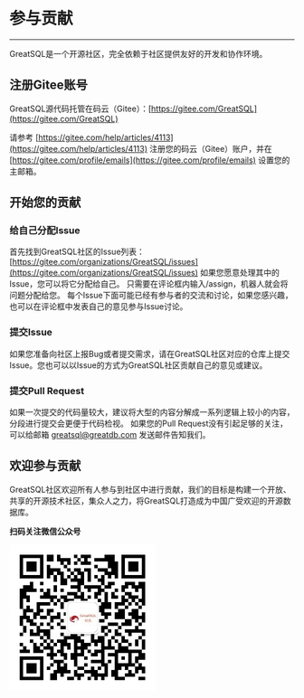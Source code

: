 # 参与贡献
---
GreatSQL是一个开源社区，完全依赖于社区提供友好的开发和协作环境。

## 注册Gitee账号
GreatSQL源代码托管在码云（Gitee）：[https://gitee.com/GreatSQL](https://gitee.com/GreatSQL)

请参考 [https://gitee.com/help/articles/4113](https://gitee.com/help/articles/4113) 注册您的码云（Gitee）账户，并在 [https://gitee.com/profile/emails](https://gitee.com/profile/emails) 设置您的主邮箱。

## 开始您的贡献
### 给自己分配Issue
首先找到GreatSQL社区的Issue列表：[https://gitee.com/organizations/GreatSQL/issues](https://gitee.com/organizations/GreatSQL/issues) 如果您愿意处理其中的Issue，您可以将它分配给自己。 只需要在评论框内输入/assign，机器人就会将问题分配给您。 每个Issue下面可能已经有参与者的交流和讨论，如果您感兴趣，也可以在评论框中发表自己的意见参与Issue讨论。

### 提交Issue
如果您准备向社区上报Bug或者提交需求，请在GreatSQL社区对应的仓库上提交Issue。您也可以以Issue的方式为GreatSQL社区贡献自己的意见或建议。

### 提交Pull Request
如果一次提交的代码量较大，建议将大型的内容分解成一系列逻辑上较小的内容，分段进行提交会更便于代码检视。 如果您的Pull Request没有引起足够的关注，可以给邮箱 greatsql@greatdb.com 发送邮件告知我们。

## 欢迎参与贡献
GreatSQL社区欢迎所有人参与到社区中进行贡献，我们的目标是构建一个开放、共享的开源技术社区，集众人之力，将GreatSQL打造成为中国广受欢迎的开源数据库。





**扫码关注微信公众号**

![greatsql-wx](./greatsql-wx.jpg)
